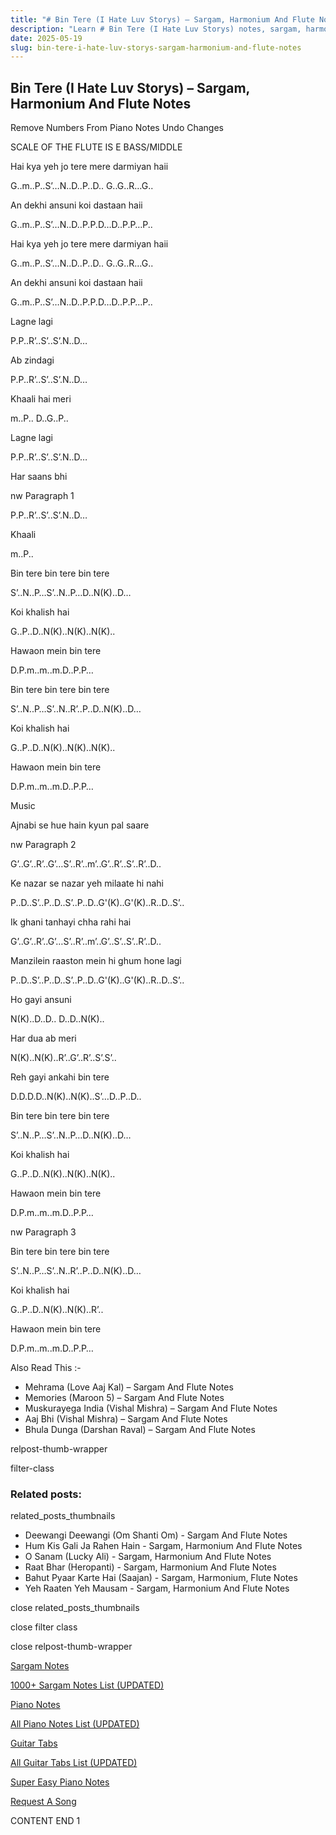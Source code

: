 ```yaml
---
title: "# Bin Tere (I Hate Luv Storys) – Sargam, Harmonium And Flute Notes"
description: "Learn # Bin Tere (I Hate Luv Storys) notes, sargam, harmonium notations and flute notes. Easy step-by-step tutorial for beginners."
date: 2025-05-19
slug: bin-tere-i-hate-luv-storys-sargam-harmonium-and-flute-notes
---
```


## Bin Tere (I Hate Luv Storys) – Sargam, Harmonium And Flute Notes

Remove Numbers From Piano Notes
Undo Changes

SCALE OF THE FLUTE IS E BASS/MIDDLE

Hai kya yeh jo tere mere darmiyan haii

G..m..P..S’…N..D..P..D.. G..G..R…G..

An dekhi ansuni koi dastaan haii

G..m..P..S’…N..D..P.P.D…D..P.P…P..

Hai kya yeh jo tere mere darmiyan haii

G..m..P..S’…N..D..P..D.. G..G..R…G..

An dekhi ansuni koi dastaan haii

G..m..P..S’…N..D..P.P.D…D..P.P…P..

Lagne lagi

P.P..R’..S’..S’.N..D…

Ab zindagi

P.P..R’..S’..S’.N..D…

Khaali hai meri

m..P.. D..G..P..

Lagne lagi

P.P..R’..S’..S’.N..D…

Har saans bhi

nw Paragraph 1

P.P..R’..S’..S’.N..D…

Khaali

m..P..

Bin tere bin tere bin tere

S’..N..P…S’..N..P…D..N(K)..D…

Koi khalish hai

G..P..D..N(K)..N(K)..N(K)..

Hawaon mein bin tere

D.P.m..m..m.D..P.P…

Bin tere bin tere bin tere

S’..N..P…S’..N..R’..P..D..N(K)..D…

Koi khalish hai

G..P..D..N(K)..N(K)..N(K)..

Hawaon mein bin tere

D.P.m..m..m.D..P.P…

Music

Ajnabi se hue hain kyun pal saare

nw Paragraph 2

G’..G’..R’..G’…S’..R’..m’..G’..R’..S’..R’..D..

Ke nazar se nazar yeh milaate hi nahi

P..D..S’..P..D..S’..P..D..G'(K)..G'(K)..R..D..S’..

Ik ghani tanhayi chha rahi hai

G’..G’..R’..G’…S’..R’..m’..G’..S’..S’..R’..D..

Manzilein raaston mein hi ghum hone lagi

P..D..S’..P..D..S’..P..D..G'(K)..G'(K)..R..D..S’..

Ho gayi ansuni

N(K)..D..D.. D..D..N(K)..

Har dua ab meri

N(K)..N(K)..R’..G’..R’..S’.S’..

Reh gayi ankahi bin tere

D.D.D.D..N(K)..N(K)..S’…D..P..D..

Bin tere bin tere bin tere

S’..N..P…S’..N..P…D..N(K)..D…

Koi khalish hai

G..P..D..N(K)..N(K)..N(K)..

Hawaon mein bin tere

D.P.m..m..m.D..P.P…

nw Paragraph 3

Bin tere bin tere bin tere

S’..N..P…S’..N..R’..P..D..N(K)..D…

Koi khalish hai

G..P..D..N(K)..N(K)..R’..

Hawaon mein bin tere

D.P.m..m..m.D..P.P…

Also Read This :-

* Mehrama (Love Aaj Kal) – Sargam And Flute Notes
* Memories (Maroon 5) – Sargam And Flute Notes
* Muskurayega India (Vishal Mishra) – Sargam And Flute Notes
* Aaj Bhi (Vishal Mishra) – Sargam And Flute Notes
* Bhula Dunga (Darshan Raval) – Sargam And Flute Notes

relpost-thumb-wrapper

filter-class

### Related posts:

related_posts_thumbnails

* Deewangi Deewangi (Om Shanti Om) - Sargam And Flute Notes
* Hum Kis Gali Ja Rahen Hain - Sargam, Harmonium And Flute Notes
* O Sanam (Lucky Ali) - Sargam, Harmonium And Flute Notes
* Raat Bhar (Heropanti) - Sargam, Harmonium And Flute Notes
* Bahut Pyaar Karte Hai (Saajan) - Sargam, Harmonium, Flute Notes
* Yeh Raaten Yeh Mausam - Sargam, Harmonium And Flute Notes

close related_posts_thumbnails

close filter class

close relpost-thumb-wrapper

[Sargam Notes](/sargam-notes.html)

[1000+ Sargam Notes List (UPDATED)](/all-songs-list-sargam-notes.html)

[Piano Notes](/piano-notes.html)

[All Piano Notes List (UPDATED)](/all-songs-list-piano-notes.html)

[Guitar Tabs](/guitar-tabs.html)

[All Guitar Tabs List (UPDATED)](/all-songs-list-guitar-tabs.html)

[Super Easy Piano Notes](https://studywall.in/)

[Request A Song](/request-a-song.html)

CONTENT END 1

